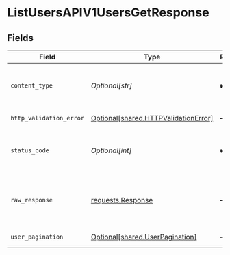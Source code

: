 # ListUsersAPIV1UsersGetResponse


## Fields

| Field                                                                                  | Type                                                                                   | Required                                                                               | Description                                                                            |
| -------------------------------------------------------------------------------------- | -------------------------------------------------------------------------------------- | -------------------------------------------------------------------------------------- | -------------------------------------------------------------------------------------- |
| `content_type`                                                                         | *Optional[str]*                                                                        | :heavy_check_mark:                                                                     | HTTP response content type for this operation                                          |
| `http_validation_error`                                                                | [Optional[shared.HTTPValidationError]](undefined/models/shared/httpvalidationerror.md) | :heavy_minus_sign:                                                                     | Validation Error                                                                       |
| `status_code`                                                                          | *Optional[int]*                                                                        | :heavy_check_mark:                                                                     | HTTP response status code for this operation                                           |
| `raw_response`                                                                         | [requests.Response](https://requests.readthedocs.io/en/latest/api/#requests.Response)  | :heavy_minus_sign:                                                                     | Raw HTTP response; suitable for custom response parsing                                |
| `user_pagination`                                                                      | [Optional[shared.UserPagination]](undefined/models/shared/userpagination.md)           | :heavy_minus_sign:                                                                     | Successful Response                                                                    |